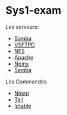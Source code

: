 # Sys1-exam

Les serveurs:
- [Samba](https://github.com/Ezdev2/Sys1-exam/blob/4229d850150b985be788e526505a5e9fb97f5253/Serveur/Samba/Samba.md)
- [VSFTPD](https://github.com/Ezdev2/Sys1-exam/blob/a4bccb03d20e66e93a5debcb36626401977c8e55/Serveur/VSFTPD/VSFTPD.md)
- [NFS](https://github.com/Ezdev2/Sys1-exam/blob/4750ad7d4892b82a726086d65c02a70691cd419f/Serveur/NFS/NFS.md)
- [Apache](https://github.com/Ezdev2/Sys1-exam/blob/4750ad7d4892b82a726086d65c02a70691cd419f/Serveur/Apache/Apache.md)
- [Nginx](https://github.com/Ezdev2/Sys1-exam/blob/374a9c44fa839a2b5d9c3ce764b1ac481817113a/Serveur/Nginx/Nginx.md)
- [Samba](https://github.com/Ezdev2/Sys1-exam/blob/5e6f69982d0ecc74b55fad6e14ad86d2690bcf5e/Serveur/Samba/Samba.md)

Les Commandes
- [Nmap](https://github.com/Ezdev2/Sys1-exam/blob/0d48d8fef84327016490033e0149ebe1f54006f8/Commande/Nmap/Nmap.md)
- [Tail](https://github.com/Ezdev2/Sys1-exam/blob/66cedbfbf4e7034b07dc70caabec11d7a6d37eea/Commande/Tail/Tail.md)
- [Iptable](https://github.com/Ezdev2/Sys1-exam/blob/b046b86fc9816455ff53cf144192cf3891a181ce/Commande/Iptable/Iptable.md)
